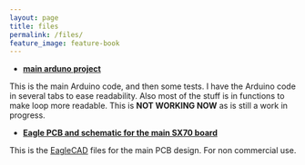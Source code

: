 ```yaml
---
layout: page
title: files
permalink: /files/
feature_image: feature-book
---
```


+ [**main arduno project**](https://github.com/openSX70/openSX70-Arduino-main "go to files")

This is the main Arduino code, and then some tests. I have the Arduino code in several tabs to ease readability. Also most of the stuff is in functions to make loop more readable. This is **NOT WORKING NOW** as is still a work in progress.

+ [**Eagle PCB and schematic for the main SX70 board**](https://github.com/openSX70/openSX70-PCB "go to files")

This is the [EagleCAD](https://www.autodesk.com/products/eagle/free-download "EagleCAD free download") files for the main PCB design. For non commercial use.
